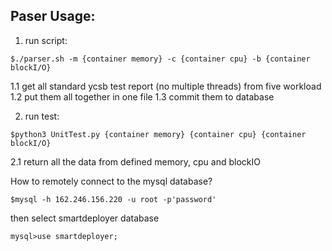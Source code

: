 ## Paser Usage:
1. run script:
```
$./parser.sh -m {container memory} -c {container cpu} -b {container blockI/O}
```
1.1 get all standard ycsb test report (no multiple threads) from five workload
1.2 put them all together in one file
1.3 commit them to database


2. run test:
```
$python3 UnitTest.py {container memory} {container cpu} {container blockI/O}
```
2.1 return all the data from defined memory, cpu and blockIO



How to remotely connect to the mysql database?
```
$mysql -h 162.246.156.220 -u root -p'password'
```
then select smartdeployer database
```
mysql>use smartdeployer;
```
